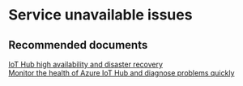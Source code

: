 <properties
	pageTitle="Service unavailable issues"
	description="Service unavailable issues"
	service="microsoft.iothub"
	resource="IoTHub"
	authors="anusapan"
	displayOrder=""
	selfHelpType="generic"
	supportTopicIds="32596665"
	resourceTags=""
	productPesIds="15946"
	cloudEnvironments="public,BlackForest,Fairfax,Mooncake"
/>

# Service unavailable issues

## **Recommended documents**
[IoT Hub high availability and disaster recovery](https://docs.microsoft.com/azure/iot-hub/iot-hub-ha-dr)<br>
[Monitor the health of Azure IoT Hub and diagnose problems quickly](https://docs.microsoft.com/azure/iot-hub/iot-hub-monitor-resource-health)